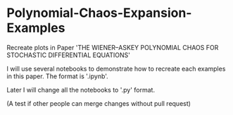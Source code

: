 # Polynomial-Chaos-Expansion-Examples

Recreate plots in Paper 'THE WIENER–ASKEY POLYNOMIAL CHAOS FOR STOCHASTIC DIFFERENTIAL EQUATIONS'

I will use several notebooks to demonstrate how to recreate each examples in this paper. The format is '.ipynb'.

Later I will change all the notebooks to '.py' format.

(A test if other people can merge changes without pull request)
